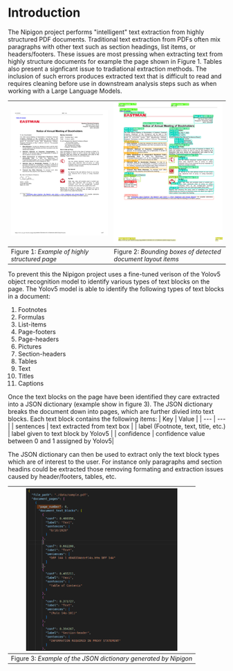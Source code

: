 # Introduction
The Nipigon project performs "intelligent" text extraction from highly structured PDF documents. Traditional text extraction from PDFs often mix paragraphs with other text such as section headings, list items, or headers/footers. These issues are most pressing when extracting text from highly structure documents for example the page shown in Figure 1. Tables also present a signficant issue to tradiational extraction methods. The inclusion of such errors produces extracted text that is difficult to read and requires cleaning before use in downstream analysis steps such as when working with a Large Language Models.

|  <img src="ReadMeImages/sample_document.png" width="350"> | <img src="ReadMeImages/sample_detected.png" width="350"> 
| ------------- |------------- |
| Figure 1: *Example of highly structured page*    | Figure 2: *Bounding boxes of detected document layout items*     |


 To prevent this the Nipigon project uses a fine-tuned verison of the Yolov5 object recognition model to identify various types of text blocks on the page. The Yolov5 model is able to identify the following types of text blocks in a document:
 
 1. Footnotes
 2. Formulas
 3. List-items
 4. Page-footers
 5. Page-headers
 6. Pictures
 7. Section-headers
 8. Tables
 9. Text
 10. Titles
 11. Captions

Once the text blocks on the page have been identified they care extracted into a JSON dictionary (example show in figure 3). The JSON dictionary breaks the document down into pages, which are further divied into text blocks. Each text block contains the following items:
| Key | Value |
| --- | --- |
| sentences | text extracted from text box |
| label (Footnote, text, title, etc.) | label given to text block by Yolov5 |
| confidence | confidence value between 0 and 1 assigned by Yolov5|

The JSON dictionary can then be used to extract only the text block types which are of interest to the user. For instance only paragraphs amd section headins could be extracted those removing formating and extraction issues caused by header/footers, tables, etc.

|  <img src="ReadMeImages/sample_json.png" width="350"> |     
| ------------- |
| Figure 3: *Example of the JSON dictionary generated by Nipigon*|


